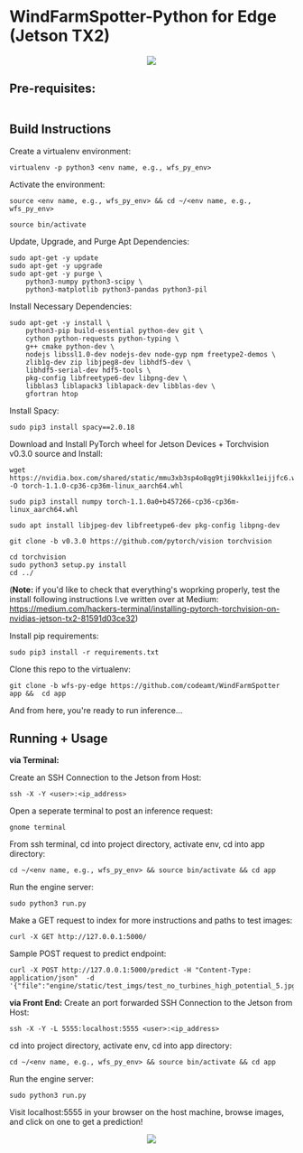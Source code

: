 # WindFarmSpotter-Python for Edge (Jetson TX2)

<p align="center">
  <img src="https://ucarecdn.com/8a005294-8d27-40c0-b0d9-bc56e466f8eb/ScreenShot20191207at75241PM.png">
</p>


## Pre-requisites: 

```

```



## Build Instructions 

Create a virtualenv environment:
```
virtualenv -p python3 <env name, e.g., wfs_py_env>
```

Activate the environment: 
```
source <env name, e.g., wfs_py_env> && cd ~/<env name, e.g., wfs_py_env>

source bin/activate
```

Update, Upgrade, and Purge Apt Dependencies: 
```
sudo apt-get -y update
sudo apt-get -y upgrade
sudo apt-get -y purge \
	python3-numpy python3-scipy \
	python3-matplotlib python3-pandas python3-pil
```

Install Necessary Dependencies: 
```
sudo apt-get -y install \
	python3-pip build-essential python-dev git \
	cython python-requests python-typing \
	g++ cmake python-dev \
	nodejs libssl1.0-dev nodejs-dev node-gyp npm freetype2-demos \
	zlib1g-dev zip libjpeg8-dev libhdf5-dev \
	libhdf5-serial-dev hdf5-tools \
	pkg-config libfreetype6-dev libpng-dev \
	libblas3 liblapack3 liblapack-dev libblas-dev \
	gfortran htop
```

Install Spacy:
```
sudo pip3 install spacy==2.0.18
```

Download and Install PyTorch wheel for Jetson  Devices + Torchvision v0.3.0 source and Install:
```
wget https://nvidia.box.com/shared/static/mmu3xb3sp4o8qg9tji90kkxl1eijjfc6.whl -O torch-1.1.0-cp36-cp36m-linux_aarch64.whl

sudo pip3 install numpy torch-1.1.0a0+b457266-cp36-cp36m-linux_aarch64.whl

sudo apt install libjpeg-dev libfreetype6-dev pkg-config libpng-dev

git clone -b v0.3.0 https://github.com/pytorch/vision torchvision

cd torchvision
sudo python3 setup.py install
cd ../
```

(**Note:** if you'd like to check that everything's woprking properly, test the install following instructions I.ve written over at Medium: https://medium.com/hackers-terminal/installing-pytorch-torchvision-on-nvidias-jetson-tx2-81591d03ce32)

Install pip requirements: 
```
sudo pip3 install -r requirements.txt
```

Clone this repo to the virtualenv:
```
git clone -b wfs-py-edge https://github.com/codeamt/WindFarmSpotter app &&  cd app
```

And from here, you're ready to run inference...



## Running + Usage

**via Terminal:**

Create an SSH Connection to the Jetson from Host:
```
ssh -X -Y <user>:<ip_address>
```

Open a seperate terminal to post an inference request:
```
gnome terminal
```

From ssh terminal, cd into project directory, activate env, cd into app directory:
```
cd ~/<env name, e.g., wfs_py_env> && source bin/activate && cd app 
```

Run the engine server:
```
sudo python3 run.py
```

Make a GET request to index for more instructions and paths to test images: 
```
curl -X GET http://127.0.0.1:5000/
```

Sample POST request to predict endpoint:
```
curl -X POST http://127.0.0.1:5000/predict -H "Content-Type: application/json"  -d '{"file":"engine/static/test_imgs/test_no_turbines_high_potential_5.jpg"}'
```


**via Front End:**
Create an port forwarded SSH Connection to the Jetson from Host:
```
ssh -X -Y -L 5555:localhost:5555 <user>:<ip_address>
```

cd into project directory, activate env, cd into app directory:
```
cd ~/<env name, e.g., wfs_py_env> && source bin/activate && cd app 
```


Run the engine server:
```
sudo python3 run.py
```

Visit localhost:5555 in your browser on the host machine, browse images, and click on one to get a prediction!

<p align="center">
  <img src="https://ucarecdn.com/81e0d499-080c-497e-b761-81e95c02f371/ScreenShot20191207at75437PM.png">
</p>



